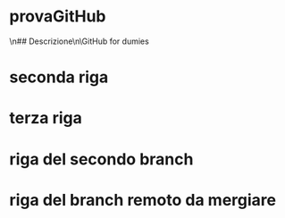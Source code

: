 # provaGitHub
\n## Descrizione\n\GitHub for dumies
# seconda riga
# terza riga
# riga del secondo branch
# riga del branch remoto da mergiare
